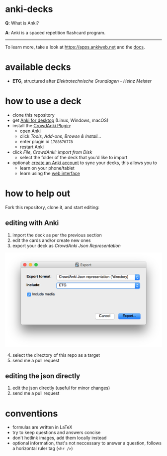 # anki-decks

__Q__: What is Anki?

__A__: Anki is a spaced repetition flashcard program.

<hr />

To learn more, take a look at https://apps.ankiweb.net and the [docs](https://apps.ankiweb.net/docs/manual.html#introduction).

# available decks

- __ETG__, structured after _Elektrotechnische Grundlagen - Heinz Meister_

# how to use a deck

- clone this repository
- get [Anki for desktop](https://apps.ankiweb.net) (Linux, Windows, macOS)
- install the [CrowdAnki Plugin](https://ankiweb.net/shared/info/1788670778):
  - open Anki
  - click _Tools_, _Add-ons_, _Browse & Install..._
  - enter plugin id `1788670778`
  - restart Anki
- click _File_, _CrowdAnki: import from Disk_
  - select the folder of the deck that you'd like to import
- optional: [create an Anki account](https://ankiweb.net/account/register) to sync your decks, this allows you to
  - learn on your phone/tablet
  - learn using the [web interface](https://ankiweb.net/decks/)

# how to help out

Fork this repository, clone it, and start editing:

## editing with Anki

1. import the deck as per the previous section
2. edit the cards and/or create new ones
3. export your deck as _CrowdAnki Json Representation_

<img src="export.png"></img>

4. select the directory of this repo as a target
5. send me a pull request

## editing the json directly

1. edit the json directly (useful for minor changes)
2. send me a pull request

# conventions

- formulas are written in LaTeX
- try to keep questions and answers concise
- don't hotlink images, add them locally instead
- optional information, that's not neccessary to answer a question, follows a horizontal ruler tag (`<hr />`)
